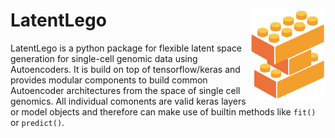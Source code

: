 # LatentLego <img src="docs/assets/images/logo.png" align="right" width="120" />

LatentLego is a python package for flexible latent space generation for single-cell genomic data using Autoencoders. It is build on top of tensorflow/keras and provides modular components to build common Autoencoder architectures from the space of single cell genomics. All individual comonents are valid keras layers or model objects and therefore can make use of builtin methods like `fit()` or `predict()`.

